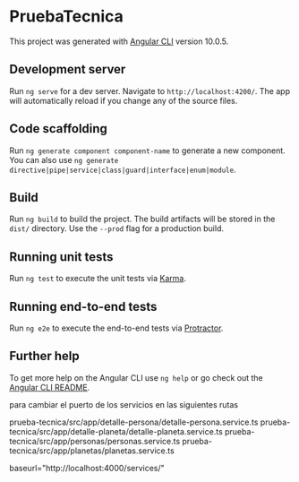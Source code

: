 # PruebaTecnica

This project was generated with [Angular CLI](https://github.com/angular/angular-cli) version 10.0.5.

## Development server

Run `ng serve` for a dev server. Navigate to `http://localhost:4200/`. The app will automatically reload if you change any of the source files.

## Code scaffolding

Run `ng generate component component-name` to generate a new component. You can also use `ng generate directive|pipe|service|class|guard|interface|enum|module`.

## Build

Run `ng build` to build the project. The build artifacts will be stored in the `dist/` directory. Use the `--prod` flag for a production build.

## Running unit tests

Run `ng test` to execute the unit tests via [Karma](https://karma-runner.github.io).

## Running end-to-end tests

Run `ng e2e` to execute the end-to-end tests via [Protractor](http://www.protractortest.org/).

## Further help

To get more help on the Angular CLI use `ng help` or go check out the [Angular CLI README](https://github.com/angular/angular-cli/blob/master/README.md).


para cambiar el puerto de los servicios en las siguientes rutas 

prueba-tecnica/src/app/detalle-persona/detalle-persona.service.ts
prueba-tecnica/src/app/detalle-planeta/detalle-planeta.service.ts
prueba-tecnica/src/app/personas/personas.service.ts 
prueba-tecnica/src/app/planetas/planetas.service.ts 

baseurl="http://localhost:4000/services/"



